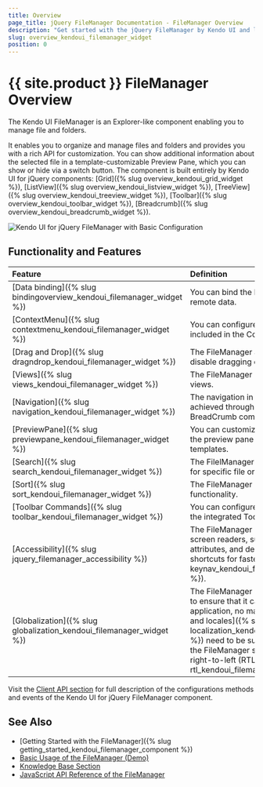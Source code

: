 ```yaml
---
title: Overview
page_title: jQuery FileManager Documentation - FileManager Overview
description: "Get started with the jQuery FileManager by Kendo UI and learn how to create, initialize, and enable the component."
slug: overview_kendoui_filemanager_widget
position: 0
---
```


# {{ site.product }} FileManager Overview

The Kendo UI FileManager is an Explorer-like component enabling you to manage file and folders.

It enables you to organize and manage files and folders and provides you with a rich API for customization. You can show additional information about the selected file in a template-customizable Preview Pane, which you can show or hide via a switch button. The component is built entirely by Kendo UI for jQuery components: [Grid]({% slug overview_kendoui_grid_widget %}), [ListView]({% slug overview_kendoui_listview_widget %}), [TreeView]({% slug overview_kendoui_treeview_widget %}), [Toolbar]({% slug overview_kendoui_toolbar_widget %}), [Breadcrumb]({% slug overview_kendoui_breadcrumb_widget %}). 

![Kendo UI for jQuery FileManager with Basic Configuration](filemanager-overview.png)

## Functionality and Features

|Feature|Definition
|:---   |:---
| [Data binding]({% slug bindingoverview_kendoui_filemanager_widget %}) | You can bind the FileManager to local or remote data.|
| [ContextMenu]({% slug contextmenu_kendoui_filemanager_widget %}) | You can configure the items that will be included in the ContextMenu.|
| [Drag and Drop]({% slug dragndrop_kendoui_filemanager_widget %}) | The FileManager allows you to enable or disable dragging of files and folders.|
| [Views]({% slug views_kendoui_filemanager_widget %}) | The FileManager provides `Grid` and `List` views.|
| [Navigation]({% slug navigation_kendoui_filemanager_widget %}) | The navigation in the FileManager is achieved through inbuilt TreeView and BreadCrumb components.|
| [PreviewPane]({% slug previewpane_kendoui_filemanager_widget %}) | You can customize the appearance of the preview pane through multiple templates.| 
| [Search]({% slug search_kendoui_filemanager_widget %}) | The FilelManager enables you to search for specific file or folder.| 
| [Sort]({% slug sort_kendoui_filemanager_widget %}) | The FileManager provides an inbuilt Sort functionality.|
| [Toolbar Commands]({% slug toolbar_kendoui_filemanager_widget %}) | You can configure the items displayed in the integrated ToolBar component.|
| [Accessibility]({% slug jquery_filemanager_accessibility %}) | The FileManager is accessible for screen readers, supports WAI-ARIA attributes, and delivers [keyboard shortcuts for faster navigation]({% slug keynav_kendoui_filemanager_widget %}).|
| [Globalization]({% slug globalization_kendoui_filemanager_widget %}) | The FileManager supports globalization to ensure that it can fit well in any application, no matter what [languages and locales]({% slug localization_kendoui_filemanager_widget %}) need to be supported. Additionally, the FileManager supports [rendering in a right-to-left (RTL) direction]({% slug rtl_kendoui_filemanager_widget %}).|

Visit the [Client API section](/api/javascript/ui/filemanager) for full description of the configurations methods and events of the Kendo UI for jQuery FileManager component.

## See Also

* [Getting Started with the FileManager]({% slug getting_started_kendoui_filemanager_component %})
* [Basic Usage of the FileManager (Demo)](https://demos.telerik.com/kendo-ui/filemanager/index)
* [Knowledge Base Section](/knowledge-base)
* [JavaScript API Reference of the FileManager](/api/javascript/ui/filemanager)
